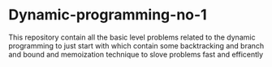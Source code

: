 # Dynamic-programming-no-1
This repository contain all the basic level problems related to the dynamic programming to just start with which contain
some backtracking and branch and bound and memoization technique to slove problems fast and efficently
